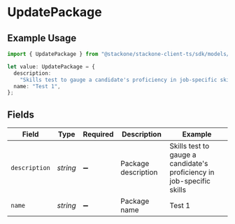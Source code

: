 # UpdatePackage

## Example Usage

```typescript
import { UpdatePackage } from "@stackone/stackone-client-ts/sdk/models/shared";

let value: UpdatePackage = {
  description:
    "Skills test to gauge a candidate's proficiency in job-specific skills",
  name: "Test 1",
};
```

## Fields

| Field                                                                 | Type                                                                  | Required                                                              | Description                                                           | Example                                                               |
| --------------------------------------------------------------------- | --------------------------------------------------------------------- | --------------------------------------------------------------------- | --------------------------------------------------------------------- | --------------------------------------------------------------------- |
| `description`                                                         | *string*                                                              | :heavy_minus_sign:                                                    | Package description                                                   | Skills test to gauge a candidate's proficiency in job-specific skills |
| `name`                                                                | *string*                                                              | :heavy_minus_sign:                                                    | Package name                                                          | Test 1                                                                |